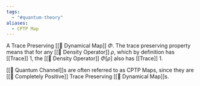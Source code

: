 ```yaml
---
tags:
  - "#quantum-theory"
aliases:
  - CPTP Map
---
```

A Trace Preserving [[📘 Dynamical Map]] $\Phi$. The trace preserving property means that for any [[📘 Density Operator]] $\rho$, which by definition has [[Trace]] 1, the [[📘 Density Operator]] $\Phi [\rho]$ also has [[Trace]] 1.

[[📘 Quantum Channel]]s are often referred to as CPTP Maps, since they are [[📘 Completely Positive]] Trace Preserving [[📘 Dynamical Map]]s.